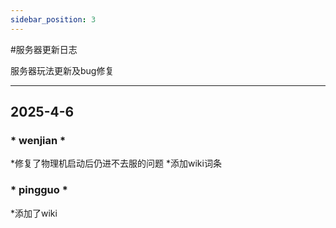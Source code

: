 ```yaml
---
sidebar_position: 3
---
```


#服务器更新日志

服务器玩法更新及bug修复

---
## 2025-4-6
### * wenjian *
*修复了物理机启动后仍进不去服的问题
*添加wiki词条

### * pingguo *
*添加了wiki
